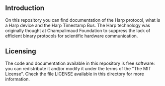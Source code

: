 ## Introduction

On this repository you can find documentation of the Harp protocol, what is a Harp device and the Harp Timestamp Bus.
The Harp technology was originally thought at Champalimaud Foundation to suppress the lack of efficient binary protocols for scientific hardware communication.

## Licensing

The code and documentation available in this repository is free software: you can redistribute it and/or modify it under the terms of the "The MIT License".
Check the file LICENSE available in this directory for more information.
